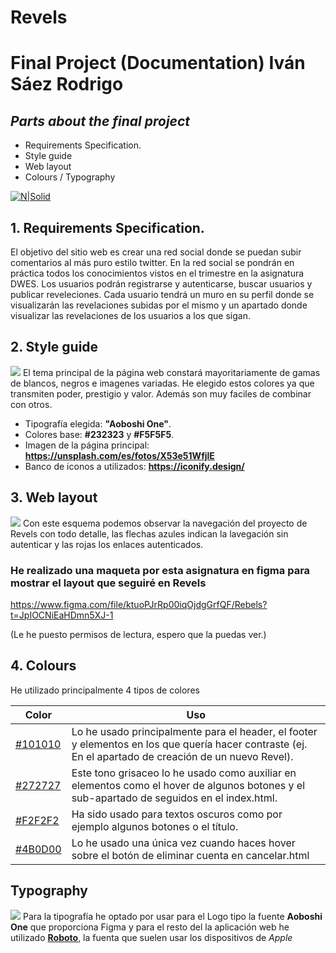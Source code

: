 # Revels

# Final Project (Documentation) Iván Sáez Rodrigo
## _Parts about the final project_

- Requirements Specification.
- Style guide
- Web layout
- Colours / Typography

[![N|Solid](https://aules.edu.gva.es/fp/pluginfile.php/1/theme_adaptable/logo/1667807290/logo_aulesnew.png)](https://aules.edu.gva.es/fp/mod/page/view.php?id=3458169)



## 1. Requirements Specification.

El objetivo del sitio web es crear una red social donde se puedan subir comentarios al más puro estilo twitter. En la red social se pondrán en práctica todos los conocimientos vistos en el trimestre en la asignatura DWES. Los usuarios podrán registrarse y autenticarse, buscar usuarios y publicar reveleciones. Cada usuario tendrá un muro en su perfil donde se visualizarán las revelaciones subidas por el mismo y un apartado donde visualizar las revelaciones de los usuarios a los que sigan.


## 2.  Style guide
![](https://i.ibb.co/sCDpkNV/revels-logo.png)
El tema principal de la página web constará mayoritariamente de gamas de blancos, negros e imagenes variadas. He elegido estos colores ya que transmiten poder, prestigio y valor. Además son muy faciles de combinar con otros. 
- Tipografía elegida: **"Aoboshi One"**.
- Colores base: **#232323** y **#F5F5F5**.
- Imagen de la página principal: **https://unsplash.com/es/fotos/X53e51WfjlE**
- Banco de iconos a utilizados: **https://iconify.design/**



## 3. Web layout
![](https://i.ibb.co/ynXhwYZ/web-layout.png)
Con este esquema podemos observar la navegación del proyecto de Revels con todo detalle, las flechas azules indican la lavegación sin autenticar y las rojas los enlaces autenticados. 
### He realizado una maqueta por esta asignatura en figma para mostrar el layout que seguiré en Revels

https://www.figma.com/file/ktuoPJrRp00iqOjdgGrfQF/Rebels?t=JpIOCNiEaHDmn5XJ-1

(Le he puesto permisos de lectura, espero que la puedas ver.)



## 4. Colours 

He utilizado principalmente 4 tipos de colores

| Color | Uso |
| ------ | ------ |
|[#101010](https://www.colorhexa.com/101010) | Lo he usado principalmente para el header, el footer y elementos en los que quería hacer contraste (ej. En el apartado de creación de un nuevo Revel). |
| [#272727](https://www.colorhexa.com/272727) | Este tono grisaceo lo he usado como auxiliar en elementos como el hover de algunos botones y el sub-apartado de seguidos en el index.html.|
| [#F2F2F2](https://www.colorhexa.com/f2f2f2)| Ha sido usado para textos oscuros como por ejemplo algunos botones o el título.|
| [#4B0D00](https://www.colorhexa.com/4b0d00)| Lo he usado una única vez cuando haces hover sobre el botón de eliminar cuenta en cancelar.html |

## Typography
![](https://i.ibb.co/mFmsrXt/DIW-ivan-roboto.png)
Para la tipografía he optado por usar para el Logo tipo la fuente **Aoboshi One** que proporciona Figma y para el resto del la aplicación web he utilizado [**Roboto**](https://www.dafont.com/es/roboto.font?text=Diw+Iv%E1n+S%E1ez), la fuenta que suelen usar los dispositivos de *Apple* 
  
